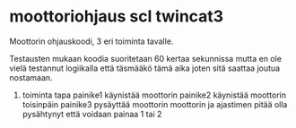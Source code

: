 # moottoriohjaus scl twincat3

Moottorin ohjauskoodi, 3 eri toiminta tavalle. 

Testausten mukaan koodia suoritetaan 60 kertaa sekunnissa mutta en ole vielä testannut logiikalla
että täsmääkö tämä aika joten sitä saattaa joutua nostamaan. 

1. toiminta tapa
   painike1 käynistää moottorin
   painike2 käynistää moottorin toisinpäin
   painike3 pysäyttää moottorin
   moottorin ja ajastimen pitää olla pysähtynyt että voidaan painaa 1 tai 2

   
